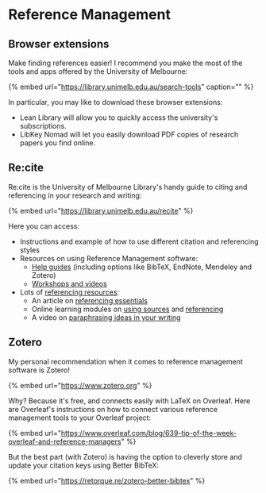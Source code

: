 # Reference Management

## Browser extensions

Make finding references easier! I recommend you make the most of the tools and apps offered by the University of Melbourne:

{% embed url="https://library.unimelb.edu.au/search-tools" caption="" %}

In particular, you may like to download these browser extensions:

* Lean Library will allow you to quickly access the university's subscriptions.
* LibKey Nomad will let you easily download PDF copies of research papers you find online.

## Re:cite

Re:cite is the University of Melbourne Library's handy guide to citing and referencing in your research and writing:

{% embed url="https://library.unimelb.edu.au/recite" %}

Here you can access:

* Instructions and example of how to use different citation and referencing styles
* Resources on using Reference Management software:
  * [Help guides](https://library.unimelb.edu.au/recite#reference-management-software) \(including options like BibTeX, EndNote, Mendeley and Zotero\)
  * [Workshops and videos](https://library.unimelb.edu.au/recite#workshop-and-videos)
* Lots of [referencing resources](https://students.unimelb.edu.au/academic-skills/explore-our-resources/referencing):
  * An article on [referencing essentials](https://students.unimelb.edu.au/academic-skills/explore-our-resources/referencing/referencing-essentials)
  * Online learning modules on [using sources](https://students.unimelb.edu.au/academic-skills/explore-our-resources/referencing/using-sources) and [referencing](https://students.unimelb.edu.au/academic-skills/explore-our-resources/referencing/referencing)
  * A video on [paraphrasing ideas in your writing](https://students.unimelb.edu.au/academic-skills/explore-our-resources/referencing/paraphrasing-ideas-in-your-writing)

## Zotero

My personal recommendation when it comes to reference management software is Zotero!

{% embed url="https://www.zotero.org" %}

Why? Because it's free, and connects easily with LaTeX on Overleaf. Here are Overleaf's instructions on how to connect various reference management tools to your Overleaf project: 

{% embed url="https://www.overleaf.com/blog/639-tip-of-the-week-overleaf-and-reference-managers" %}

But the best part \(with Zotero\) is having the option to cleverly store and update your citation keys using Better BibTeX:

{% embed url="https://retorque.re/zotero-better-bibtex" %}

